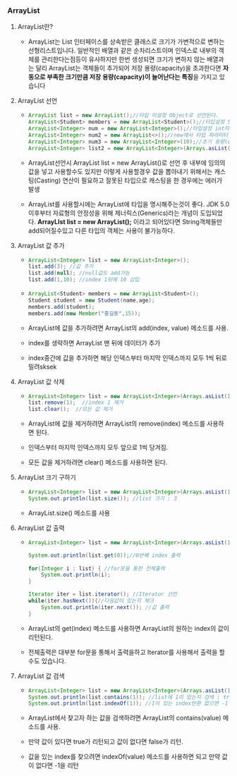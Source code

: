 ### ArrayList

1. ArrayList란?

   * ArrayList는 List 인터페이스를 상속받은 클래스로 크기가 가변적으로 변하는 선형리스트입니다. 일반적인 배열과 같은 순차리스트이며 인덱스로 내부의 객체를 관리한다는점등이 유사하지만 한번 생성되면 크기가 변하지 않는 배열과는 달리 ArrayList는 객체들이 추가되어 저장 용량(capacity)을 초과한다면 **자동으로 부족한 크기만큼 저장 용량(capacity)이 늘어난다는 특징**을 가지고 있습니다

     

2. ArrayList 선언

   * ```java
     ArrayList list = new ArrayList();//타입 미설정 Object로 선언된다.
     ArrayList<Student> members = new ArrayList<Student>();//타입설정 Student객체만 사용가능
     ArrayList<Integer> num = new ArrayList<Integer>();//타입설정 int타입만 사용가능
     ArrayList<Integer> num2 = new ArrayList<>();//new에서 타입 파라미터 생략가능
     ArrayList<Integer> num3 = new ArrayList<Integer>(10);//초기 용량(capacity)지정
     ArrayList<Integer> list2 = new ArrayList<Integer>(Arrays.asList(1,2,3));//생성시 값추가
     ```

   * ArrayList선언시 ArrayList list = new ArrayList()로 선언 후 내부에 임의의 값을 넣고 사용할수도 있지만 이렇게 사용할경우 값을 뽑아내기 위해서는 캐스팅(Casting) 연산이 필요하고 잘못된 타입으로 캐스팅을 한 경우에는 에러가 발생

   * ArrayList를 사용할시에는 ArrayList에 타입을 명시해주는것이 좋다. JDK 5.0이후부터 자료형의 안정성을 위해 제너릭스(Generics)라는 개념이 도입되었다. **ArrayLIst<String> list = new ArrayList<String>();** 이라고 되어있다면 String객체들만 add되어질수있고 다른 타입의 객체는 사용이 불가능하다.

3. ArrayList 값 추가

   * ```java
     ArrayList<Integer> list = new ArrayList<Integer>();
     list.add(3); //값 추가
     list.add(null); //null값도 add가능
     list.add(1,10); //index 1뒤에 10 삽입
     ```

   * ```java
     ArrayList<Student> members = new ArrayList<Student>();
     Student student = new Student(name,age);
     members.add(student);
     members.add(new Member("홍길동",15));
     ```

   * ArrayList에 값을 추가하려면 ArrayList의 add(index, value) 메소드를 사용.

   *  index를 생략하면 ArrayList 맨 뒤에 데이터가 추가

   *  index중간에 값을 추가하면 해당 인덱스부터 마지막 인덱스까지 모두 1씩 뒤로 밀려sksek 

     

4. ArrayList 값 삭제 

   * ```java
     ArrayList<Integer> list = new ArrayList<Integer>(Arrays.asList(1,2,3));
     list.remove(1);  //index 1 제거
     list.clear();  //모든 값 제거
     ```

   * ArrayList에 값을 제거하려면 ArrayList의 remove(index) 메소드를 사용하면 된다.  

   * 인덱스부터 마지막 인덱스까지 모두 앞으로 1씩 당겨짐. 

   * 모든 값을 제거하려면 clear() 메소드를 사용하면 된다.

     

5. ArrayList 크기 구하기

   * ```java
     ArrayList<Integer> list = new ArrayList<Integer>(Arrays.asList(1,2,3));
     System.out.println(list.size()); //list 크기 : 3
     ```

   * ArrayList.size() 메소드를 사용

     

6. ArrayList 값 출력

   * ```java
     ArrayList<Integer> list = new ArrayList<Integer>(Arrays.asList(1,2,3));
     
     System.out.println(list.get(0));//0번째 index 출력
     		
     for(Integer i : list) { //for문을 통한 전체출력
         System.out.println(i);
     }
     
     Iterator iter = list.iterator(); //Iterator 선언 
     while(iter.hasNext()){//다음값이 있는지 체크
         System.out.println(iter.next()); //값 출력
     }
     ```

   * ArrayList의 get(index) 메소드를 사용하면 ArrayList의 원하는 index의 값이 리턴된다. 

   * 전체출력은 대부분 for문을 통해서 출력을하고 Iterator를 사용해서 출력을 할수도 있습니다.

     

7. ArrayList 값 검색

   * ```java
     ArrayList<Integer> list = new ArrayList<Integer>(Arrays.asList(1,2,3));
     System.out.println(list.contains(1)); //list에 1이 있는지 검색 : true
     System.out.println(list.indexOf(1)); //1이 있는 index반환 없으면 -1
     ```

   * ArrayList에서 찾고자 하는 값을 검색하려면 ArrayList의 contains(value) 메소드를 사용. 

   * 만약 값이 있다면 true가 리턴되고 값이 없다면 false가 리턴. 

   * 값을 있는 index를 찾으려면 indexOf(value) 메소드를 사용하면 되고 만약 값이 없다면 -1을 리턴